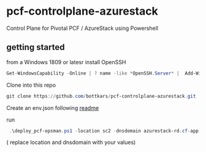 # pcf-controlplane-azurestack
Control Plane for Pivotal PCF / AzureStack using Powershell 


## getting started

from a Windows 1809 or latesr install OpenSSH

```Powershell
Get-WindowsCapability -Online | ? name -like *OpenSSH.Server* |  Add-WindowsCapability -Online
```

Clone into this repo

```Powershell
git clone https://github.com/bottkars/pcf-controlplane-azurestack.git
```


Create an env.json following [readme](env.json.example)

run
```Powershell
 .\deploy_pcf-opsman.ps1 -location sc2 -dnsdomain azurestack-rd.cf-app.com -TESTONLY
 ```
 ( replace location and dnsdomain with your values)
